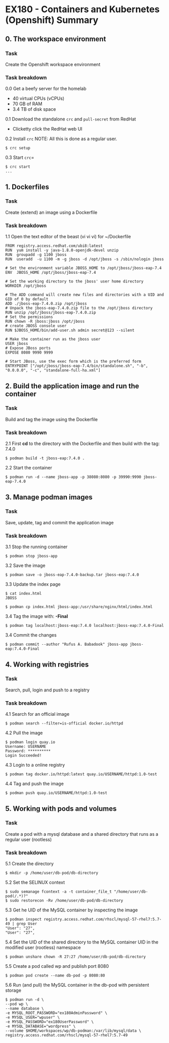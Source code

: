 # EX180 - Containers and Kubernetes (Openshift) Summary

## 0. The workspace environment

### Task 
Create the Openshift workspace environment

### Task breakdown
0.0 Get a beefy server for the homelab
* 40 virtual CPUs (vCPUs)
* 70 GB of RAM
* 3.4 TB of disk space

0.1 Download the standalone `crc` and `pull-secret` from RedHat
- Clicketty click the RedHat web UI

0.2 Install `crc` NOTE: All this is done as a regular user.
```
$ crc setup
```

0.3 Start `crc`=
```
$ crc start
...
```

## 1. Dockerfiles

### Task
Create (extend) an image using a Dockerfile 

### Task breakdown
1.1 Open the text editor of the beast (vi vi vi) for ~/Dockerfile
```
FROM registry.access.redhat.com/ubi8:latest
RUN  yum install -y java-1.8.0-openjdk-devel unzip
RUN  groupadd -g 1100 jboss
RUN  useradd  -u 1100 -m -g jboss -d /opt/jboss -s /sbin/nologin jboss

# Set the environment variable JBOSS_HOME to /opt/jboss/jboss-eap-7.4
ENV  JBOSS_HOME /opt/jboss/jboss-eap-7.4

# Set the working directory to the jboss' user home directory
WORKDIR /opt/jboss

# The ADD command will create new files and directories with a UID and GID of 0 by default
ADD ./jboss-eap-7.4.0.zip /opt/jboss
# Unpack the jboss-eap-7.4.0.zip file to the /opt/jboss directory
RUN unzip /opt/jboss/jboss-eap-7.4.0.zip
# Set the permissions
RUN chown -R jboss:jboss /opt/jboss
# create JBOSS console user
RUN $JBOSS_HOME/bin/add-user.sh admin secret@123 --silent

# Make the container run as the jboss user
USER jboss
# Expose JBoss ports
EXPOSE 8080 9990 9999

# Start JBoss, use the exec form which is the preferred form
ENTRYPOINT ["/opt/jboss/jboss-eap-7.4/bin/standalone.sh", "-b", "0.0.0.0", "-c", "standalone-full-ha.xml"]
```

## 2. Build the application image and run the container

### Task
Build and tag the image using the Dockerfile

### Task breakdown
2.1 First **cd** to the directory with the Dockerfile and then build with the tag: 7.4.0
```
$ podman build -t jboss-eap:7.4.0 .
```
2.2 Start the container
```
$ podman run -d --name jboss-app -p 38080:8080 -p 39990:9990 jboss-eap-7.4.0
```

## 3. Manage podman images

### Task
Save, update, tag and commit the application image

### Task breakdown
3.1 Stop the running container
```
$ podman stop jboss-app
```

3.2 Save the image
```
$ podman save -o jboss-eap-7.4.0-backup.tar jboss-eap:7.4.0
```

3.3 Update the index page
```
$ cat index.html
JBOSS

$ podman cp index.html jboss-app:/usr/share/nginx/html/index.html
```

3.4 Tag the image with: **-Final**
```
$ podman tag localhost:jboss-eap:7.4.0 localhost:jboss-eap:7.4.0-Final
```

3.4 Commit the changes
```
$ podman commit --author "Rufus A. Babadook" jboss-app jboss-eap:7.4.0-Final
```

## 4. Working with registries

### Task
Search, pull, login and push to a registry 

### Task breakdown
4.1 Search for an official image
```
$ podman search --filter=is-official docker.io/httpd
```

4.2 Pull the image
```
$ podman login quay.io
Username: USERNAME
Password: **********
Login Succeeded!

```

4.3 Login to a online registry
```
$ podman tag docker.io/httpd:latest quay.io/USERNAME/httpd:1.0-test
```

4.4 Tag and push the image
```
$ podman push quay.io/USERNAME/httpd:1.0-test
```

## 5. Working with pods and volumes

### Task
Create a pod with a mysql database and a shared directory that runs as a regular user (rootless)

### Task breakdown
5.1 Create the directory
```
$ mkdir -p /home/user/db-pod/db-directory
```

5.2 Set the SELINUX context
```
$ sudo semanage fcontext -a -t container_file_t "/home/user/db-pod(/.*)?"
$ sudo restorecon -Rv /home/user/db-pod/db-directory
```

5.3 Get he UID of the MySQL container by inspecting the image
```
$ podman inspect registry.access.redhat.com/rhscl/mysql-57-rhel7:5.7-49 | grep User
"User": "27",
"User": "27",
```

5.4 Set the UID of the shared directory to the MySQL container UID in the modified user (rootless) namespace
```
$ podman unshare chown -R 27:27 /home/user/db-pod/db-directory
```

5.5 Create a pod called wp and publish port 8080
```
$ podman pod create --name db-pod -p 8080:80
```

5.6 Run (and pull) the MySQL container in the db-pod with persistent storage
```
$ podman run -d \
--pod wp \
--name database \
-e MYSQL_ROOT_PASSWORD="ex180AdminPassword" \
-e MYSQL_USER="wpuser" \
-e MYSQL_PASSWORD="ex180UserPassword" \
-e MYSQL_DATABASE="wordpress" \
--volume $HOME/workspaces/wp/db-podman:/var/lib/mysql/data \
registry.access.redhat.com/rhscl/mysql-57-rhel7:5.7-49
```

